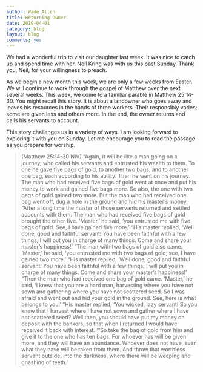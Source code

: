 ```yaml
---
author: Wade Allen
title: Returning Owner
date: 2019-04-01
category: blog
layout: blog
comments: yes
---
```


We had a wonderful trip to visit our daughter last week. It was nice to catch up and spend time with her. Neil Kring was with us this past Sunday. Thank you, Neil, for your willingness to preach.

As we begin a new month this week, we are only a few weeks from Easter. We will continue to work through the gospel of Matthew over the next several weeks. This week, we come to a familiar parable in Matthew 25:14-30. You might recall this story. It is about a landowner who goes away and leaves his resources in the hands of three workers. Their responsibly varies; some are given less and others more. In the end, the owner returns and calls his servants to account.

This story challenges us in a variety of ways. I am looking forward to exploring it with you on Sunday. Let me encourage you to read the passage as you prepare for worship.

>(Matthew 25:14-30 NIV) “Again, it will be like a man going on a journey, who called his servants and entrusted his wealth to them. To one he gave five bags of gold, to another two bags, and to another one bag, each according to his ability. Then he went on his journey. The man who had received five bags of gold went at once and put his money to work and gained five bags more. So also, the one with two bags of gold gained two more. But the man who had received one bag went off, dug a hole in the ground and hid his master’s money. “After a long time the master of those servants returned and settled accounts with them. The man who had received five bags of gold brought the other five. ‘Master,’ he said, ‘you entrusted me with five bags of gold. See, I have gained five more.’ “His master replied, ‘Well done, good and faithful servant! You have been faithful with a few things; I will put you in charge of many things. Come and share your master’s happiness!’ “The man with two bags of gold also came. ‘Master,’ he said, ‘you entrusted me with two bags of gold; see, I have gained two more.’ “His master replied, ‘Well done, good and faithful servant! You have been faithful with a few things; I will put you in charge of many things. Come and share your master’s happiness!’ “Then the man who had received one bag of gold came. ‘Master,’ he said, ‘I knew that you are a hard man, harvesting where you have not sown and gathering where you have not scattered seed. So I was afraid and went out and hid your gold in the ground. See, here is what belongs to you.’ “His master replied, ‘You wicked, lazy servant! So you knew that I harvest where I have not sown and gather where I have not scattered seed? Well then, you should have put my money on deposit with the bankers, so that when I returned I would have received it back with interest. “‘So take the bag of gold from him and give it to the one who has ten bags. For whoever has will be given more, and they will have an abundance. Whoever does not have, even what they have will be taken from them. And throw that worthless servant outside, into the darkness, where there will be weeping and gnashing of teeth.’


